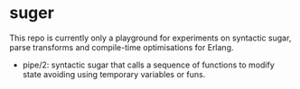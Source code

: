 # suger
This repo is currently only a playground for experiments on syntactic sugar, parse transforms
and compile-time optimisations for Erlang.

- pipe/2: syntactic sugar that calls a sequence of functions to modify state
  avoiding using temporary variables or funs.
